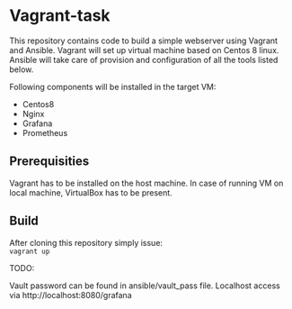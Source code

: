# Vagrant-task

This repository contains code to build a simple webserver using Vagrant and Ansible. Vagrant will set up virtual machine based on Centos 8 linux. Ansible will take care of provision and configuration of all the tools listed below.

Following components will be installed in the target VM:

* Centos8
* Nginx
* Grafana
* Prometheus

## Prerequisities

Vagrant has to be installed on the host machine. In case of running VM on local machine, VirtualBox has to be present.

## Build

After cloning this repository simply issue:  
`vagrant up`


TODO:

Vault password can be found in ansible/vault_pass file.
Localhost access via http://localhost:8080/grafana


